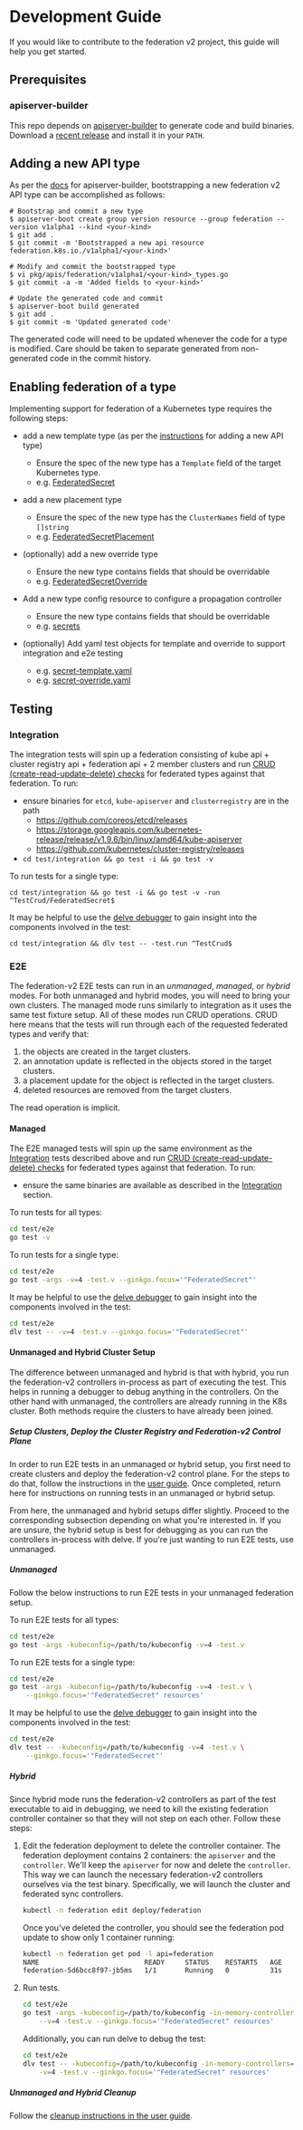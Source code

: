 # Development Guide

If you would like to contribute to the federation v2 project, this guide will
help you get started.

## Prerequisites

### apiserver-builder

This repo depends on
[apiserver-builder](https://github.com/kubernetes-incubator/apiserver-builder)
to generate code and build binaries. Download a [recent
release](https://github.com/kubernetes-incubator/apiserver-builder/releases)
and install it in your `PATH`.

## Adding a new API type

As per the
[docs](https://github.com/kubernetes-incubator/apiserver-builder/blob/master/docs/tools_user_guide.md#create-an-api-resource)
for apiserver-builder, bootstrapping a new federation v2 API type can be
accomplished as follows:

```
# Bootstrap and commit a new type
$ apiserver-boot create group version resource --group federation --version v1alpha1 --kind <your-kind>
$ git add .
$ git commit -m 'Bootstrapped a new api resource federation.k8s.io./v1alpha1/<your-kind>'

# Modify and commit the bootstrapped type
$ vi pkg/apis/federation/v1alpha1/<your-kind>_types.go
$ git commit -a -m 'Added fields to <your-kind>'

# Update the generated code and commit
$ apiserver-boot build generated
$ git add .
$ git commit -m 'Updated generated code'
```

The generated code will need to be updated whenever the code for a
type is modified. Care should be taken to separate generated from
non-generated code in the commit history.

## Enabling federation of a type

Implementing support for federation of a Kubernetes type requires
the following steps:

 - add a new template type (as per the [instructions](#adding-a-new-api-type) for adding a new API type)
   - Ensure the spec of the new type has a `Template` field of the target Kubernetes type.
   - e.g. [FederatedSecret](https://github.com/kubernetes-sigs/federation-v2/blob/master/pkg/apis/federation/v1alpha1/federatedsecret_types.go#L49)

 - add a new placement type
   - Ensure the spec of the new type has the `ClusterNames` field of type `[]string`
   - e.g. [FederatedSecretPlacement](https://github.com/kubernetes-sigs/federation-v2/blob/master/pkg/apis/federation/v1alpha1/federatedsecretplacement_types.go)

 - (optionally) add a new override type
   - Ensure the new type contains fields that should be overridable
   - e.g. [FederatedSecretOverride](https://github.com/kubernetes-sigs/federation-v2/blob/master/pkg/apis/federation/v1alpha1/federatedsecretoverride_types.go)

 - Add a new type config resource to configure a propagation controller
   - Ensure the new type contains fields that should be overridable
   - e.g. [secrets](https://github.com/kubernetes-sigs/federation-v2/blob/master/config/federatedtypes/secret.yaml)

 - (optionally) Add yaml test objects for template and override to support integration and e2e testing
   - e.g. [secret-template.yaml](https://github.com/kubernetes-sigs/federation-v2/blob/master/test/common/fixtures/secret-template.yaml)
   - e.g. [secret-override.yaml](https://github.com/kubernetes-sigs/federation-v2/blob/master/test/common/fixtures/secret-override.yaml)

## Testing

### Integration

The integration tests will spin up a federation consisting of kube
api + cluster registry api + federation api + 2 member clusters and
run [CRUD (create-read-update-delete)
checks](https://github.com/kubernetes-sigs/federation-v2/blob/master/test/integration/crud_test.go)
for federated types against that federation.  To run:

 - ensure binaries for `etcd`, `kube-apiserver` and `clusterregistry` are in the path
   - https://github.com/coreos/etcd/releases
   - https://storage.googleapis.com/kubernetes-release/release/v1.9.6/bin/linux/amd64/kube-apiserver
   - https://github.com/kubernetes/cluster-registry/releases
 - `cd test/integration && go test -i && go test -v`

To run tests for a single type:

``
cd test/integration && go test -i && go test -v -run ^TestCrud/FederatedSecret$
``

It may be helpful to use the [delve
debugger](https://github.com/derekparker/delve) to gain insight into
the components involved in the test:

``
cd test/integration && dlv test -- -test.run ^TestCrud$
``

### E2E

The federation-v2 E2E tests can run in an *unmanaged*, *managed*, or *hybrid*
modes. For both unmanaged and hybrid modes, you will need to bring your own
clusters. The managed mode runs similarly to integration as it uses the same
test fixture setup. All of these modes run CRUD operations. CRUD here means
that the tests will run through each of the requested federated types and
verify that:

1. the objects are created in the target clusters.
1. an annotation update is reflected in the objects stored in the target
   clusters.
1. a placement update for the object is reflected in the target clusters.
1. deleted resources are removed from the target clusters.

The read operation is implicit.

#### Managed

The E2E managed tests will spin up the same environment as the
[Integration](README.md#integration) tests described above and run [CRUD
(create-read-update-delete)
checks](https://github.com/kubernetes-sigs/federation-v2/blob/master/test/e2e/crud.go) for
federated types against that federation. To run:

 - ensure the same binaries are available as described in the
   [Integration](README.md#integration) section.

To run tests for all types:

```bash
cd test/e2e
go test -v
```

To run tests for a single type:

```bash
cd test/e2e
go test -args -v=4 -test.v --ginkgo.focus='"FederatedSecret"'
```

It may be helpful to use the [delve
debugger](https://github.com/derekparker/delve) to gain insight into
the components involved in the test:

```bash
cd test/e2e
dlv test -- -v=4 -test.v --ginkgo.focus='"FederatedSecret"'
```

#### Unmanaged and Hybrid Cluster Setup

The difference between unmanaged and hybrid is that with hybrid, you run
the federation-v2 controllers in-process as part of executing the test. This
helps in running a debugger to debug anything in the controllers. On the other
hand with unmanaged, the controllers are already running in the K8s cluster.
Both methods require the clusters to have already been joined.

##### Setup Clusters, Deploy the Cluster Registry and Federation-v2 Control Plane

In order to run E2E tests in an unmanaged or hybrid setup, you first need to
create clusters and deploy the federation-v2 control plane. For the steps to do
that, follow the instructions in the [user
guide](userguide.md#create-clusters). Once completed, return here for
instructions on running tests in an unmanaged or hybrid setup.

From here, the unmanaged and hybrid setups differ slightly. Proceed to the
corresponding subsection depending on what you're interested in. If you are unsure,
the hybrid setup is best for debugging as you can run the controllers
in-process with delve. If you're just wanting to run E2E tests, use unmanaged.

##### Unmanaged

Follow the below instructions to run E2E tests in your unmanaged federation setup.

To run E2E tests for all types:

```bash
cd test/e2e
go test -args -kubeconfig=/path/to/kubeconfig -v=4 -test.v
```

To run E2E tests for a single type:

```bash
cd test/e2e
go test -args -kubeconfig=/path/to/kubeconfig -v=4 -test.v \
    --ginkgo.focus='"FederatedSecret" resources'
```

It may be helpful to use the [delve
debugger](https://github.com/derekparker/delve) to gain insight into
the components involved in the test:

```bash
cd test/e2e
dlv test -- -kubeconfig=/path/to/kubeconfig -v=4 -test.v \
    --ginkgo.focus='"FederatedSecret"'
```

##### Hybrid

Since hybrid mode runs the federation-v2 controllers as part of the test
executable to aid in debugging, we need to kill the existing federation
controller container so that they will not step on each other. Follow
these steps:

1. Edit the federation deployment to delete the controller container. The
   federation deployment contains 2 containers: the `apiserver` and the
   `controller`. We'll keep the `apiserver` for now and delete the `controller`.
   This way we can launch the necessary federation-v2 controllers ourselves via the
   test binary. Specifically, we will launch the cluster and federated sync
   controllers.
    ```bash
    kubectl -n federation edit deploy/federation
    ```
    Once you've deleted the controller, you should see the federation
    pod update to show only 1 container running:
    ```bash
    kubectl -n federation get pod -l api=federation
    NAME                          READY     STATUS    RESTARTS   AGE
    federation-5d6bcc8f97-jb5ms   1/1       Running   0          31s
    ```

1. Run tests.

    ```bash
    cd test/e2e
    go test -args -kubeconfig=/path/to/kubeconfig -in-memory-controllers=true \
        --v=4 -test.v --ginkgo.focus='"FederatedSecret" resources'
    ```

   Additionally, you can run delve to debug the test:

    ```bash
    cd test/e2e
    dlv test -- -kubeconfig=/path/to/kubeconfig -in-memory-controllers=true \
        -v=4 -test.v --ginkgo.focus='"FederatedSecret" resources'
    ```

##### Unmanaged and Hybrid Cleanup

Follow the [cleanup instructions in the user guide](userguide.md#cleanup).
